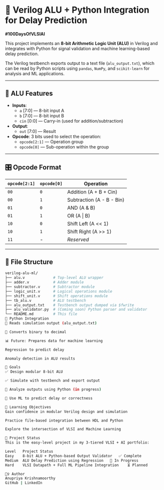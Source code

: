 # 🧠 Verilog ALU + Python Integration for Delay Prediction
**#100DaysOfVLSIAI**

This project implements an **8-bit Arithmetic Logic Unit (ALU)** in Verilog and integrates with Python for signal validation and machine learning-based delay prediction.

The Verilog testbench exports output to a text file (`alu_output.txt`), which can be read by Python scripts using `pandas`, `NumPy`, and `scikit-learn` for analysis and ML applications.

---

## 🔧 ALU Features

- **Inputs**: 
  - `a` [7:0] — 8-bit input A  
  - `b` [7:0] — 8-bit input B  
  - `cin` [0:0] — Carry-in (used for addition/subtraction)  
- **Output**: 
  - `out` [7:0] — Result  
- **Opcode**: 3 bits used to select the operation:
  - `opcode[2:1]` — Operation group
  - `opcode[0]` — Sub-operation within the group

---

## 🎛 Opcode Format

| `opcode[2:1]` | `opcode[0]` | Operation              |
|---------------|-------------|------------------------|
| `00`          | `0`         | Addition (A + B + Cin) |
| `00`          | `1`         | Subtraction (A - B - Bin) |
| `01`          | `0`         | AND (A & B)            |
| `01`          | `1`         | OR (A \| B)             |
| `10`          | `0`         | Shift Left (A << 1)    |
| `10`          | `1`         | Shift Right (A >> 1)   |
| `11`          | -           | *Reserved*             |

---

## 📁 File Structure

```bash
verilog-alu-ml/
├── alu.v             # Top-level ALU wrapper
├── adder.v           # Adder module
├── subtractor.v      # Subtractor module
├── logic_unit.v      # Logical operations module
├── shift_unit.v      # Shift operations module
├── tb_alu.v          # ALU testbench
├── alu_output.txt    # Testbench output dumped via $fwrite
├── alu_validator.py  # (Coming soon) Python parser and validator
└── README.md         # This file
🐍 Python Integration
🧾 Reads simulation output (alu_output.txt)

🔄 Converts binary to decimal

📊 Future: Prepares data for machine learning

Regression to predict delay

Anomaly detection in ALU results

🚀 Goals
✅ Design modular 8-bit ALU

✅ Simulate with testbench and export output

🔄 Analyze outputs using Python (in progress)

🔮 Use ML to predict delay or correctness

🧠 Learning Objectives
Gain confidence in modular Verilog design and simulation

Practice file-based integration between HDL and Python

Explore the intersection of VLSI and Machine Learning

📌 Project Status
This is the easy-level project in my 3-tiered VLSI + AI portfolio:

Level	Project	Status
Easy	8-bit ALU + Python-based Output Validator	✅ Complete
Medium	ALU Delay Prediction using Regression	🔄 In Progress
Hard	VLSI Datapath + Full ML Pipeline Integration	⏳ Planned

🙋‍♀️ Author
Anupriya Krishnamoorthy
GitHub | LinkedIn
